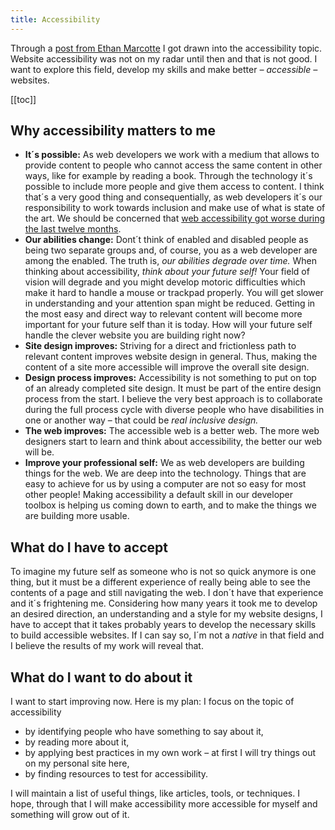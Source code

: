 ```yaml
---
title: Accessibility
---
```

Through a [post from Ethan Marcotte](https://ethanmarcotte.com/wrote/an-accessibility-statement/) I got drawn into the accessibility topic. Website accessibility was not on my radar until then and that is not good. I want to explore this field, develop my skills and make better *– accessible –* websites.

[[toc]]

## Why accessibility matters to me

- **It´s possible:** As web developers we work with a medium that allows to provide content to people who cannot access the same content in other ways, like for example by reading a book. Through the technology it´s possible to include more people and give them access to content. I think that´s a very good thing and consequentially, as web developers it´s our responsibility to work towards inclusion and make use of what is state of the art. We should be concerned that [web accessibility got worse during the last twelve months](/journal/website-accessibility-got-worse/).
- **Our abilities change:** Dont´t think of enabled and disabled people as being two separate groups and, of course, you as a web developer are among the enabled. The truth is, *our abilities degrade over time.* When thinking about accessibility, *think about your future self!* Your field of vision will degrade and you might develop motoric difficulties which make it hard to handle a mouse or trackpad properly. You will get slower in understanding and your attention span might be reduced. Getting in the most easy and direct way to relevant content will become more important for your future self than it is today. How will your future self handle the clever website you are building right now?
- **Site design improves:** Striving for a direct and frictionless path to relevant content improves website design in general. Thus, making the content of a site more accessible will improve the overall site design. 
- **Design process improves:** Accessibility is not something to put on top of an already completed site design. It must be part of the entire design process from the start. I believe the very best approach is to collaborate during the full process cycle with diverse people who have disabilities in one or another way – that could be *real inclusive design.* 
- **The web improves:** The accessible web is a better web. The more web designers start to learn and think about accessibility, the better our web will be.
- **Improve your professional self:** We as web developers are building things for the web. We are deep into the technology. Things that are easy to achieve for us by using a computer are not so easy for most other people! Making accessibility a default skill in our developer toolbox is helping us coming down to earth, and to make the things we are building more usable.

## What do I have to accept

To imagine my future self as someone who is not so quick anymore is one thing, but it must be a different experience of really being able to see the contents of a page and still navigating the web. I don´t have that experience and it´s frightening me. Considering how many years it took me to develop an desired direction, an understanding and a style for my website designs, I have to accept that it takes probably years to develop the necessary skills to build accessible websites. If I can say so, I´m not a *native* in that field and I believe the results of my work will reveal that.

## What do I want to do about it

I want to start improving now. Here is my plan: I focus on the topic of accessibility 

- by identifying people who have something to say about it, 
- by reading more about it, 
- by applying best practices in my own work – at first I will try things out on my personal site here,
- by finding resources to test for accessibility.

I will maintain a list of useful things, like articles, tools, or techniques. I hope, through that I will make accessibility more accessible for myself and something will grow out of it.